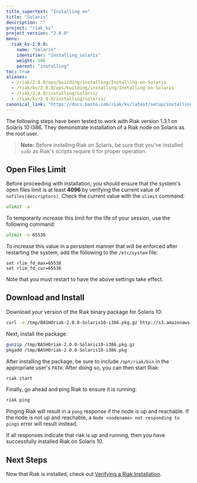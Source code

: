 ```yaml
---
title_supertext: "Installing on"
title: "Solaris"
description: ""
project: "riak_kv"
project_version: "2.0.0"
menu:
  riak_kv-2.0.0:
    name: "Solaris"
    identifier: "installing_solaris"
    weight: 306
    parent: "installing"
toc: true
aliases:
  - /riak/2.0.0/ops/building/installing/Installing-on-Solaris
  - /riak/kv/2.0.0/ops/building/installing/Installing-on-Solaris
  - /riak/2.0.0/installing/solaris/
  - /riak/kv/2.0.0/installing/solaris/
canonical_link: "https://docs.basho.com/riak/kv/latest/setup/installing/solaris"
---
```




[install verify]: /riak/kv/2.0.0/setup/installing/verify

The following steps have been tested to work with Riak version 1.3.1 on Solaris 10 i386. They demonstrate installation of a Riak node on Solaris as the root user.

> **Note:** Before installing Riak on Solaris, be sure that you've installed `sudo` as Riak's scripts require it for proper operation.

## Open Files Limit

Before proceeding with installation, you should ensure that the system's open files limit is at least **4096** by verifying the current value of `nofiles(descriptors)`. Check the current value with the `ulimit` command:

```bash
ulimit -a
```

To temporarily increase this limit for the life of your session, use the following command:

```bash
ulimit -n 65536
```

To increase this value in a persistent manner that will be enforced after restarting the system, add the following to the `/etc/system` file:

```
set rlim_fd_max=65536
set rlim_fd_cur=65536
```

Note that you must restart to have the above settings take effect.

## Download and Install

Download your version of the Riak binary package for Solaris 10:

```bash
curl -o /tmp/BASHOriak-2.0.0-Solaris10-i386.pkg.gz http://s3.amazonaws.com/downloads.basho.com/riak/2.0/2.0.0/solaris/10/BASHOriak-2.0.0-Solaris10-x86_64.pkg.gz
```

Next, install the package:

```bash
gunzip /tmp/BASHOriak-2.0.0-Solaris10-i386.pkg.gz
pkgadd /tmp/BASHOriak-2.0.0-Solaris10-i386.pkg
```

After installing the package, be sure to include `/opt/riak/bin` in the
appropriate user's `PATH`. After doing so, you can then start Riak:

```bash
riak start
```

Finally, go ahead and ping Riak to ensure it is running:

```bash
riak ping
```

Pinging Riak will result in a `pong` response if the node is up and reachable. If the node is not up and reachable, a `Node <nodename> not responding to pings` error will result instead.

If all responses indicate that riak is up and running, then you have successfully installed Riak on Solaris 10.

## Next Steps

Now that Riak is installed, check out [Verifying a Riak Installation][install verify].
